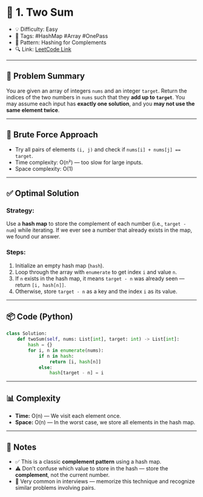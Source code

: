 # 📍 1. Two Sum

* 💡 Difficulty: Easy
* 🧩 Tags: #HashMap #Array #OnePass
* 🔄 Pattern: Hashing for Complements
* 🔍 Link: [LeetCode Link](https://leetcode.com/problems/two-sum/)

---

## 🧠 Problem Summary

You are given an array of integers `nums` and an integer `target`.
Return the indices of the two numbers in `nums` such that they **add up to `target`**.
You may assume each input has **exactly one solution**, and you **may not use the same element twice**.

---

## 🚫 Brute Force Approach

* Try all pairs of elements `(i, j)` and check if `nums[i] + nums[j] == target`.
* Time complexity: O(n²) — too slow for large inputs.
* Space complexity: O(1)

---

## ✅ Optimal Solution

### Strategy:

Use a **hash map** to store the complement of each number (i.e., `target - num`) while iterating.
If we ever see a number that already exists in the map, we found our answer.

### Steps:

1. Initialize an empty hash map (`hash`).
2. Loop through the array with `enumerate` to get index `i` and value `n`.
3. If `n` exists in the hash map, it means `target - n` was already seen — return `[i, hash[n]]`.
4. Otherwise, store `target - n` as a key and the index `i` as its value.

---

## 📦 Code (Python)

```python
class Solution:
    def twoSum(self, nums: List[int], target: int) -> List[int]:
        hash = {}
        for i, n in enumerate(nums):
            if n in hash:
                return [i, hash[n]]
            else:
                hash[target - n] = i
```

---

## 📊 Complexity

* **Time:** O(n) — We visit each element once.
* **Space:** O(n) — In the worst case, we store all elements in the hash map.

---

## 📝 Notes

* ✅ This is a classic **complement pattern** using a hash map.
* ⚠️ Don’t confuse which value to store in the hash — store the **complement**, not the current number.
* 💭 Very common in interviews — memorize this technique and recognize similar problems involving pairs.
